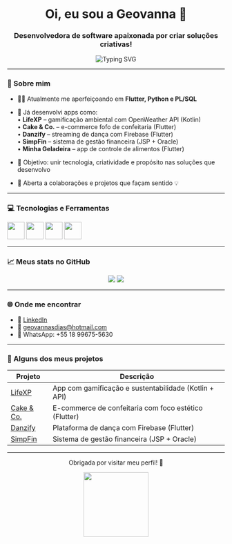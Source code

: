 <h1 align="center">Oi, eu sou a Geovanna 👋</h1>
<h3 align="center">Desenvolvedora de software apaixonada por criar soluções criativas!</h3>

<p align="center">
  <img src="https://readme-typing-svg.demolab.com?font=Fira+Code&pause=1000&color=F27BB1&center=true&vCenter=true&width=600&lines=Desenvolvedora+de+software+%F0%9F%92%BB;Apaixonada+por+Kotlin%2C+Python+e+SQL;Estudante+de+An%C3%A1lise+e+Desenvolvimento+de+Sistemas+%F0%9F%93%96;Projetos+com+prop%C3%B3sito+e+estilo!+%F0%9F%92%95" alt="Typing SVG" />
</p>

---

### 🌸 Sobre mim
- 👩‍💻 Atualmente me aperfeiçoando em **Flutter, Python e PL/SQL**
- 🚀 Já desenvolvi apps como:  
  • **LifeXP** – gamificação ambiental com OpenWeather API (Kotlin)  
  • **Cake & Co.** – e-commerce fofo de confeitaria (Flutter)  
  • **Danzify** – streaming de dança com Firebase (Flutter)  
  • **SimpFin** – sistema de gestão financeira (JSP + Oracle)  
  • **Minha Geladeira** – app de controle de alimentos (Flutter)

- 🎯 Objetivo: unir tecnologia, criatividade e propósito nas soluções que desenvolvo
- 🤝 Aberta a colaborações e projetos que façam sentido 💡

---

### 💻 Tecnologias e Ferramentas

<p align="left">
  <img src="https://cdn.jsdelivr.net/gh/devicons/devicon/icons/flutter/flutter-original.svg" width="40" />
  <img src="https://cdn.jsdelivr.net/gh/devicons/devicon/icons/kotlin/kotlin-original.svg" width="40" />
  <img src="https://cdn.jsdelivr.net/gh/devicons/devicon/icons/python/python-original.svg" width="40" />
  <img src="https://cdn.jsdelivr.net/gh/devicons/devicon/icons/oracle/oracle-original.svg" width="40" />
</p>

---

### 📈 Meus stats no GitHub

<p align="center">
  <img src="https://github-readme-stats.vercel.app/api?username=Geotryy&show_icons=true&theme=rose_pine&hide_border=true" />
  <img src="https://github-readme-streak-stats.herokuapp.com?user=Geotryy&theme=rose_pine&hide_border=true" />
</p>

---

### 🌐 Onde me encontrar
- 💼 [LinkedIn](https://linkedin.com/in/geosdias)  
- 📧 geovannasdias@hotmail.com  
- 📱 WhatsApp: +55 18 99675-5630  

---

### 🧩 Alguns dos meus projetos

| Projeto       | Descrição |
|---------------|-----------|
| [LifeXP](https://github.com/Geotryy/LifeXP) | App com gamificação e sustentabilidade (Kotlin + API) |
| [Cake & Co.](https://github.com/Geotryy/Cake-Co) | E-commerce de confeitaria com foco estético (Flutter) |
| [Danzify](https://github.com/Geotryy/Danzify) | Plataforma de dança com Firebase (Flutter) |
| [SimpFin](https://github.com/seu-usuario/SimpFin) | Sistema de gestão financeira (JSP + Oracle) |

---

<p align="center">Obrigada por visitar meu perfil! 💖</p>
<p align="center">
  <img src="https://media.giphy.com/media/13XW0OV1Jzrb0E/giphy.gif" width="150"/>
</p>

